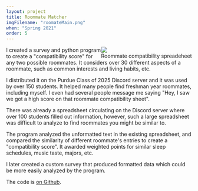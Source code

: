 ```yaml
---
layout: project
title: Roommate Matcher
imgFilename: "roomateMain.png"
when: "Spring 2021"
order: 5
---
```


<div class="imgCptnBox" style="float:right">
<img src="{{ "assets/images/roomateMain.png" | relative_url }}" class="articleImgMain">
<figcaption class="articleCaption">Roommate compatibility spreadeheet</figcaption>
</div>

I created a survey and python program to create a "compatibility score" for any two possible roommates. It considers over 30 different aspects of a roommate, such as common interests and living habits, etc. 

I distributed it on the Purdue Class of 2025 Discord server and it was used by over 150 students. It helped many people find freshman year roommates, including myself. I even had several people message me saying "Hey, I saw we got a high score on that roommate compatibility sheet".

There was already a spreadsheet circulating on the Discord server where over 100 students filled out information, however, such a large spreadsheet was difficult to analyze  to find roommates you might be similar to.

The program analyzed the unformatted text in the existing spreadsheet, and compared the similarity of different roommate's entries to create a "compatibility score". It awarded weighted points for similar sleep schedules, music taste, majors, etc.

I later created a custom survey that produced formatted data which could be more easily analyzed by the program.

The code is <a href="https://github.com/matt-lewton9/PurdueRoomate-Matcher" class="link" target="_blank" rel="noopener noreferrer">on Github</a>.